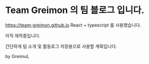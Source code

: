 # Team Greimon 의 팀 블로그 입니다.
https://team-greimon.github.io
React + typescript 를 사용했습니다.

아직 제작중입니다.

간단하게 팀 소개 및 활동로그 저장용으로 사용할 계획입니다.

by GreimuL
